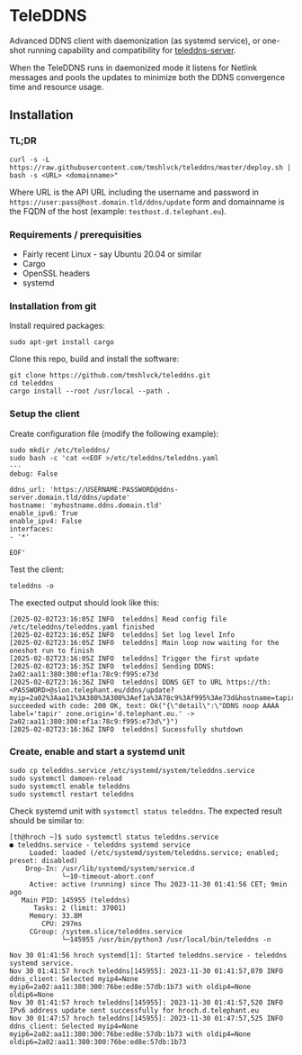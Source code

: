 # TeleDDNS

Advanced DDNS client with daemonization (as systemd service), or one-shot running capability
and compatibility for [teleddns-server](https://github.com/tmshlvck/teleddns-server).

When the TeleDDNS runs in daemonized mode it listens for Netlink messages and pools the updates
to minimize both the DDNS convergence time and resource usage.

## Installation

### TL;DR

```
curl -s -L https://raw.githubusercontent.com/tmshlvck/teleddns/master/deploy.sh | bash -s <URL> <domainname>"
```

Where URL is the API URL including the username and password in `https://user:pass@host.domain.tld/ddns/update` form and domainname is the FQDN of the host (example: `testhost.d.telephant.eu`).

### Requirements / prerequisities

* Fairly recent Linux - say Ubuntu 20.04 or similar
* Cargo
* OpenSSL headers
* systemd

### Installation from git

Install required packages:
```
sudo apt-get install cargo
```

Clone this repo, build and install the software:
```
git clone https://github.com/tmshlvck/teleddns.git
cd teleddns
cargo install --root /usr/local --path .
```

### Setup the client

Create configuration file (modify the following example):
```
sudo mkdir /etc/teleddns/
sudo bash -c 'cat <<EOF >/etc/teleddns/teleddns.yaml
---
debug: False

ddns_url: 'https://USERNAME:PASSWORD@ddns-server.domain.tld/ddns/update'
hostname: 'myhostname.ddns.domain.tld'
enable_ipv6: True
enable_ipv4: False
interfaces:
- '*'

EOF'
```

Test the client:
```
teleddns -o
```

The exected output should look like this:
```
[2025-02-02T23:16:05Z INFO  teleddns] Read config file /etc/teleddns/teleddns.yaml finished
[2025-02-02T23:16:05Z INFO  teleddns] Set log level Info
[2025-02-02T23:16:05Z INFO  teleddns] Main loop now waiting for the oneshot run to finish
[2025-02-02T23:16:05Z INFO  teleddns] Trigger the first update
[2025-02-02T23:16:35Z INFO  teleddns] Sending DDNS: 2a02:aa11:380:300:ef1a:78c9:f995:e73d
[2025-02-02T23:16:36Z INFO  teleddns] DDNS GET to URL https://th:<PASSWORD>@slon.telephant.eu/ddns/update?myip=2a02%3Aaa11%3A380%3A300%3Aef1a%3A78c9%3Af995%3Ae73d&hostname=tapir.d.telephant.eu succeeded with code: 200 OK, text: Ok("{\"detail\":\"DDNS noop AAAA label='tapir' zone.origin='d.telephant.eu.' -> 2a02:aa11:380:300:ef1a:78c9:f995:e73d\"}")
[2025-02-02T23:16:36Z INFO  teleddns] Sucessfully shutdown
```

### Create, enable and start a systemd unit

```
sudo cp teleddns.service /etc/systemd/system/teleddns.service
sudo systemctl damoen-reload
sudo systemctl enable teleddns
sudo systemctl restart teleddns
```

Check systemd unit with `systemctl status teleddns`. The expected result should be similar to:

```
[th@hroch ~]$ sudo systemctl status teleddns.service
● teleddns.service - teleddns systemd service
     Loaded: loaded (/etc/systemd/system/teleddns.service; enabled; preset: disabled)
    Drop-In: /usr/lib/systemd/system/service.d
             └─10-timeout-abort.conf
     Active: active (running) since Thu 2023-11-30 01:41:56 CET; 9min ago
   Main PID: 145955 (teleddns)
      Tasks: 2 (limit: 37001)
     Memory: 33.8M
        CPU: 297ms
     CGroup: /system.slice/teleddns.service
             └─145955 /usr/bin/python3 /usr/local/bin/teleddns -n

Nov 30 01:41:56 hroch systemd[1]: Started teleddns.service - teleddns systemd service.
Nov 30 01:41:57 hroch teleddns[145955]: 2023-11-30 01:41:57,070 INFO ddns_client: Selected myip4=None myip6=2a02:aa11:380:300:76be:ed8e:57db:1b73 with oldip4=None oldip6=None
Nov 30 01:41:57 hroch teleddns[145955]: 2023-11-30 01:41:57,520 INFO IPv6 address update sent successfully for hroch.d.telephant.eu
Nov 30 01:47:57 hroch teleddns[145955]: 2023-11-30 01:47:57,525 INFO ddns_client: Selected myip4=None myip6=2a02:aa11:380:300:76be:ed8e:57db:1b73 with oldip4=None oldip6=2a02:aa11:380:300:76be:ed8e:57db:1b73
```

